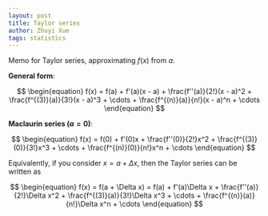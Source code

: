 ```yaml
---
layout: post
title: Taylor series
author: Zhuyi Xue
tags: statistics
---
```


Memo for Taylor series, approximating $f(x)$ from $a$.

**General form**:

$$
\begin{equation}
f(x) = f(a) + f'(a)(x - a) + \frac{f''(a)}{2!}(x - a)^2 + \frac{f^{(3)}(a)}{3!}(x - a)^3 + \cdots + \frac{f^{(n)}(a)}{n!}(x - a)^n + \cdots
\end{equation}
$$

**Maclaurin series ($a = 0$)**:

$$
\begin{equation}
f(x) = f(0) + f'(0)x + \frac{f''(0)}{2!}x^2 + \frac{f^{(3)}(0)}{3!}x^3 + \cdots + \frac{f^{(n)}(0)}{n!}x^n + \cdots
\end{equation}
$$


Equivalently, if you consider $x = a + \Delta x$, then the Taylor series can be written as

$$
\begin{equation}
f(x) = f(a + \Delta x) = f(a) + f'(a)\Delta x + \frac{f''(a)}{2!}\Delta x^2 + \frac{f^{(3)}(a)}{3!}\Delta x^3 + \cdots + \frac{f^{(n)}(a)}{n!}\Delta x^n + \cdots
\end{equation}
$$
